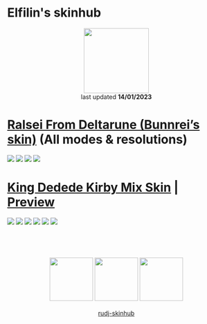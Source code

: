 # Elfilin's skinhub
<p align="center">
<a href="https://osu.ppy.sh/users/12640485">
  <img src="https://a.ppy.sh/12640485"  
       width="150"
       height="150"></a>
<br>
last updated <b>14/01/2023</b>
</p>

# [Ralsei From Deltarune (Bunnrei’s skin)](https://github.com/rudj-skinhub/woal/raw/tyfh/elfilin/ralseifromdeltarune.osk) (All modes & resolutions)
[![](https://i.imgur.com/9YeZdjg.png)](https://github.com/rudj-skinhub/woal/raw/tyfh/elfilin/ralseifromdeltarune.osk)
[![](https://i.imgur.com/RJ84OpF.png)](https://github.com/rudj-skinhub/woal/raw/tyfh/elfilin/ralseifromdeltarune.osk)
[![](https://i.imgur.com/l5r0X8a.png)](https://github.com/rudj-skinhub/woal/raw/tyfh/elfilin/ralseifromdeltarune.osk)
[![](https://i.imgur.com/QltiPTc.png)](https://github.com/rudj-skinhub/woal/raw/tyfh/elfilin/ralseifromdeltarune.osk)

# [King Dedede Kirby Mix Skin](https://github.com/rudj-skinhub/woal/raw/tyfh/elfilin/King%20Dedede%20Kirby%20Mix%20Skin.osk) | [Preview](https://youtu.be/Qfaevdz2vTE)
[![](https://i.imgur.com/5jmjpAd.png)](https://github.com/rudj-skinhub/woal/raw/tyfh/elfilin/King%20Dedede%20Kirby%20Mix%20Skin.osk)
[![](https://i.imgur.com/nAoUUeD.png)](https://github.com/rudj-skinhub/woal/raw/tyfh/elfilin/King%20Dedede%20Kirby%20Mix%20Skin.osk)
[![](https://i.imgur.com/PQo1e0D.png)](https://github.com/rudj-skinhub/woal/raw/tyfh/elfilin/King%20Dedede%20Kirby%20Mix%20Skin.osk)
[![](https://i.imgur.com/Diq2RPH.png)](https://github.com/rudj-skinhub/woal/raw/tyfh/elfilin/King%20Dedede%20Kirby%20Mix%20Skin.osk)
[![](https://i.imgur.com/KjcqnWG.png)](https://github.com/rudj-skinhub/woal/raw/tyfh/elfilin/King%20Dedede%20Kirby%20Mix%20Skin.osk)
[![](https://i.imgur.com/M7r49ij.png)](https://github.com/rudj-skinhub/woal/raw/tyfh/elfilin/King%20Dedede%20Kirby%20Mix%20Skin.osk)

#
<p align="center">
  <br></br>
  <a href="https://www.twitch.tv/bandanawdee">
  <img src="https://i.imgur.com/HM030lk.png" 
       width="100" 
       height="100"></a>
  <a href="https://www.youtube.com/channel/UCeHGgOawQTMK5VZSYMyOSUg">
  <img src="https://i.imgur.com/YWbDUUy.png"  
       width="100" 
       height="100"></a>
  <a href="https://twitter.com/elfilin_osu">
  <img src="https://i.imgur.com/PUQ5uWf.png" 
       width="100" 
       height="100"></a>
  <br></br>
  <a href="README.md">rudj-skinhub</a>
 </p>

